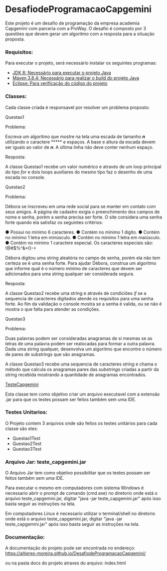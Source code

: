 # DesafiodeProgramacaoCapgemini

Este projeto é um desafio de programação da empresa academia Capgemini com parceria com a ProWay. O desafio é composto por 3 questões que devem gerar um algoritmo com a resposta para a situação proposta.

### Requisitos:

Para executar o projeto, será necessário instalar os seguintes programas:

- [JDK 8: Necessário para executar o projeto Java](https://docs.aws.amazon.com/corretto/latest/corretto-8-ug/downloads-list.html)
- [Maven 3.8.4: Necessário para realizar o build do projeto Java](https://dlcdn.apache.org/maven/maven-3/3.8.4/binaries/apache-maven-3.8.4-bin.zip)
- [Eclipse: Para verificação do código do projeto](http://www.eclipse.org/downloads/packages/eclipse-ide-java-ee-developers/oxygen3a)

### Classes:

Cada classe criada é responsavel por resolver um problema proposto:

Questao1

Problema:

Escreva um algoritmo que mostre na tela uma escada de tamanho ***n*** utilizando o caractere *****
e espaços. A base e altura da escada devem ser iguais ao valor de ***n***. A última linha não deve conter nenhum espaço.

Resposta:

A classe Questao1 recebe um valor numérico e através de um loop principal do tipo *for* e dois loops auxiliares do mesmo tipo faz o desenho de uma escada no console.



Questao2

Problema:

Débora se inscreveu em uma rede social para se manter em contato com seus amigos. A
página de cadastro exigia o preenchimento dos campos de nome e senha, porém a senha precisa ser forte. O site considera uma senha forte quando ela satisfaz os seguintes critérios:

● Possui no mínimo 6 caracteres.
● Contém no mínimo 1 digito.
● Contém no mínimo 1 letra em minúsculo.
● Contém no mínimo 1 letra em maiúsculo.
● Contém no mínimo 1 caractere especial. Os caracteres especiais são: !@#$%^&*()-+

Débora digitou uma string aleatória no campo de senha, porém ela não tem certeza se é uma
senha forte. Para ajudar Débora, construa um algoritmo que informe qual é o número mínimo de
caracteres que devem ser adicionados para uma string qualquer ser considerada segura.

Resposta:

A classe Questao2 recebe uma string e através de condiciões *if* se a sequencia de caracteres digitados atende os requisitos para uma senha forte. Ao fim da validação o console mostra se a senha é valida, ou se não é mostra o que falta para atender as condições.



Questao3

Problema:

Duas palavras podem ser consideradas anagramas de si mesmas se as letras de uma palavra
podem ser realocadas para formar a outra palavra. Dada uma string qualquer, desenvolva um
algoritmo que encontre o número de pares de substrings que são anagramas.

A classe Questao3 recebe uma sequencia de caracteres *string* e chama o método que calcula os anagramas pares das *substrings*  criadas a partir da string recebida mostrando a quantidade de anagramas encontrados.

<u>TesteCapgemini</u>

Esta classe tem como objetivo criar um arquivo executavel com a extensão .jar para que os testes possam ser feitos também sem uma IDE.

### Testes Unitarios:

O Projeto contem 3 arquivos onde são feitos os testes unitários para cada classe são eles:

- Questao1Test
- Questao2Test
- Questao3Test

### Arquivo Jar: teste_capgemini.jar

 O Arquivo Jar tem como objetivo possibilitar que os testes possam ser feitos também sem uma IDE.

Para executar o mesmo em computadores com sistema Windows é necessario abrir o prompt de comando (cmd.exe) no diretorio onde está o arquivo teste_capgemini.jar, digitar "java -jar teste_capgemini.jar" após isso basta seguir as instruções na tela.

Em computadores Linux é necessario utilizar o terminal/shell no diretorio onde está o arquivo teste_capgemini.jar, digitar "java -jar teste_capgemini.jar" após isso basta seguir as instruções na tela.

### Documentação:

A documentação do projeto pode ser encontrada no endereço:
https://altieres-moreira.github.io/DesafiodeProgramacaoCapgemini/

ou na pasta docs do projeto atraves do arquivo: index.html




